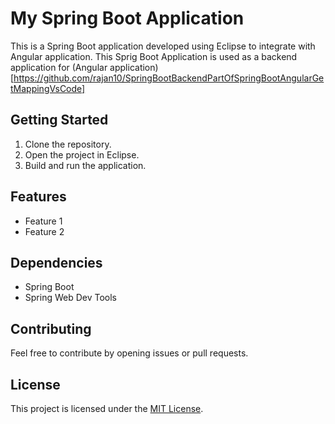 # My Spring Boot Application

This is a  Spring Boot application developed using Eclipse to integrate with Angular application.
This Sprig Boot Application is used as a backend application for (Angular application)[https://github.com/rajan10/SpringBootBackendPartOfSpringBootAngularGetMappingVsCode]
## Getting Started

1. Clone the repository.
2. Open the project in Eclipse.
3. Build and run the application.

## Features

- Feature 1
- Feature 2

## Dependencies

- Spring Boot
- Spring Web Dev Tools

## Contributing

Feel free to contribute by opening issues or pull requests.

## License

This project is licensed under the [MIT License](LICENSE).
